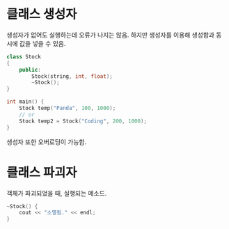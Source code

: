 # 클래스 생성자
생성자가 없어도 실행하는데 오류가 나지는 않음.
하지만 생성자를 이용해 생성함과 동시에 값을 넣을 수 있음.

```c++
class Stock
{
    public:
        Stock(string, int, float);
        ~Stock();
}

int main() {
    Stock temp("Panda", 100, 1000);
    // or
    Stock temp2 = Stock("Coding", 200, 1000); 
}
```
생성자 또한 오버로딩이 가능함.

# 클래스 파괴자
객체가 파괴되었을 때, 실행되는 메소드.

```c++
~Stock() {
    cout << "소멸됨." << endl;
}
```